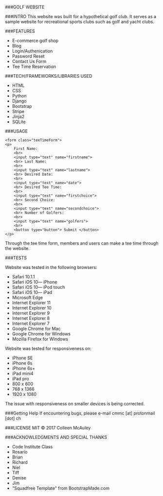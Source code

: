 ###GOLF WEBSITE

###INTRO
This website was built for a hypothetical golf club. It serves as a sample website for recreational sports clubs such as golf and yacht clubs.

###FEATURES

 - E-commerce golf shop
 - Blog
 - Login/Authenication
 - Password Reset
 - Contact Us Form
 - Tee Time Reservation
 
###TECH/FRAMEWORKS/LIBRARIES USED 

 - HTML
 - CSS
 - Python
 - Django
 - Bootstrap
 - Stripe
 - Jinja2
 - SQLite

###USAGE

    <form class="teeTimeForm">
    <p>
        First Name:
        <br>
        <input type="text" name="firstname">
        <br> Last Name:
        <br>
        <input type="text" name="lastname">
        <br> Desired Date:
        <br>
        <input type="text" name="date">
        <br> Desired Tee Time:
        <br>
        <input type="text" name="firstchoice">
        <br> Second Choice:
        <br>
        <input type="text" name="secondchoice">
        <br> Number of Golfers:
        <br>
        <input type="text" name="golfers">
        <br>
        <button type="button"> Submit </button>
    </p>
</form>

Through the tee time form, members and users can make a tee time through the website.

###TESTS

Website was tested in the following browsers:

 - Safari 10.1.1
 - Safari iOS 10— iPhone
 - Safari iOS 10— iPod touch
 - Safari iOS 10— iPad
 - Microsoft Edge
 - Internet Explorer 11
 - Internet Explorer 10
 - Internet Explorer 9
 - Internet Explorer 8
 - Internet Explorer 7
 - Google Chrome for Mac
 - Google Chrome for Windows
 - Mozilla Firefox for Windows

Website was tested for responsiveness on:

 - iPhone SE
 - iPhone 6s
 - iPhone 6s+
 - iPad mini4
 - iPad pro
 - 800 x 600
 - 768 x 1366
 - 1920 x 1080

The issue with responsiveness on smaller devices is being corrected.

###Getting Help
If encountering bugs, please e-mail cmmc [at] protonmail [dot] ch


###LICENSE
MIT &#169; 2017 Colleen McAuley

###ACKNOWLEDGMENTS AND SPECIAL THANKS
- Code Institute Class 
- Rosario
- Brian
- Richard
- Niel
- Tiff
- Denise
- Jim
- "Squadfree Template" from BootstrapMade.com
